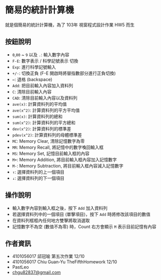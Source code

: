 簡易的統計計算機 
=========================

就是個簡易的統計計算機，為了 103年 視窗程式設計作業 HW5 而生  

## 按鈕說明

 * `0`,`00` ~ `9` 以及 `.`: 輸入數字內容
 * `F-E`: 數字表示 / 科學記號表示 切換
 * `Exp`: 進行科學記號輸入
 * `+/-`: 切換正負 (F-E 開啟時將替指數部分進行正負切換)
 * `←`: 退格 (backspace)
 * `Add`: 把目前輸入內容加入資料列
 * `C`: 清除目前輸入內容
 * `CAD`: 清除目前輸入內容以及資料列
 * `ave(x)`: 計算資料列的平均值
 * `ave(x^2)`: 計算資料列的平方平均值
 * `sum(x)`: 計算資料列的總和
 * `sum(x^2)`: 計算資料列的平方總和
 * `dev(x^2)`: 計算資料列的標準差
 * `pdev(x^2)`: 計算資料列的母體標準差
 * `MC`: Memory Clear, 清除記憶數字為零
 * `MR`: Memory Recall, 將記憶中的數字喚回輸入框
 * `MS`: Memory Set, 記憶目前輸入框的內容
 * `M+`: Memory Addition, 將目前輸入框內容加入記憶數字
 * `M-`: Memory Subtraction, 將目前輸入框內容減入記憶數字
 * `↑`: 選擇資料列的上一個項目
 * `↓`: 選擇資料列的下一個項目

## 操作說明

 * 輸入數字內容到輸入框之後，按下 `Add` 加入資料列
 * 若選擇資料列中的一個項目 (單擊項目)，按下 `Add` 時將修改該項目的數值
 * 在資料列框框內任何地方雙擊將取消選取
 * 記憶數字不為空 (數值不為零) 時，Count 右方會顯示 `M` 表示目前記憶有內容

## 作者資訊

 * 4101056017 邱冠喻 第五次作業 12/10
 * 4101056017 Chiu Guan-Yu TheFifthHomework 12/10
 * PastLeo
 * chgu82837@gmail.com
